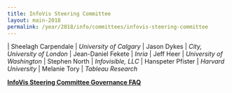 ```yaml
---
title: InfoVis Steering Committee
layout: main-2018
permalink: /year/2018/info/committees/infovis-steering-committee
---
```


| Sheelagh Carpendale	| *University of Calgary*
| Jason Dykes	| *City, University of London*
| Jean-Daniel Fekete	| *Inria*
| Jeff Heer	| *University of Washington*
| Stephen North	| *Infovisible, LLC*
| Hanspeter Pfister	| *Harvard University*
| Melanie Tory	| *Tableau Research*

**[InfoVis Steering Committee Governance FAQ](/attachments/InfoVis_SC_Policies_FAQ.pdf)**

